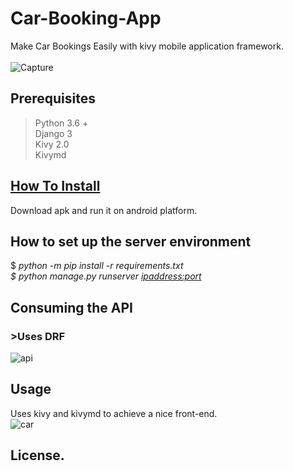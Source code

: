# Car-Booking-App
Make Car Bookings Easily with kivy mobile application framework.</br>
<br>![Capture](https://user-images.githubusercontent.com/28527827/121875895-a1f10f00-cd11-11eb-97e3-7457fa92a628.PNG)
</br> 
## Prerequisites
 > Python 3.6 + </br>
 > Django 3 </br>
 > Kivy 2.0 </br>
 > Kivymd </br>
## **<u>How To Install</u>**</br>
Download apk and run it on android platform.</br>
## **How to set up the server environment**</br>
   $ *python -m pip install -r requirements.txt </br>
   $ python manage.py runserver <ipaddress:port>*</br>
## **Consuming the API** </br>
###  >Uses DRF </br>
![api](https://user-images.githubusercontent.com/28527827/121873678-49207700-cd0f-11eb-9f07-0fad863b213e.PNG)</br>

## **Usage**</br>
Uses kivy and kivymd to achieve a nice front-end.</br>
![car](https://user-images.githubusercontent.com/28527827/121853490-a7daf600-ccf9-11eb-90fa-3224770e94ee.gif)</br>
## License.
